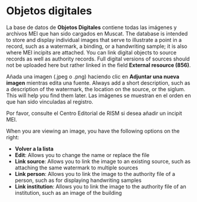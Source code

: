 # Objetos digitales

La base de datos de **Objetos Digitales** contiene todas las imágenes y archivos MEI que han sido cargados en Muscat. The database is intended to store and display individual images that serve to illustrate a point in a record, such as a watermark, a binding, or a handwriting sample; it is also where MEI incipits are attached. You can link digital objects to source records as well as authority records. Full digital versions of sources should not be uploaded here but rather linked in the field **External resource (856)**.

Añada una imagen (.jpeg o .png) haciendo clic en **Adjuntar una nueva imagen** mientras edita una fuente. Always add a short description, such as a description of the watermark, the location on the source, or the siglum. This will help you find them later. Las imágenes se muestran en el orden en que han sido vinculadas al registro.

Por favor, consulte el Centro Editorial de RISM si desea añadir un incipit MEI.

When you are viewing an image, you have the following options on the right:

- **Volver a la lista**
- **Edit**: Allows you to change the name or replace the file
- **Link source**: Allows you to link the image to an existing source, such as attaching the same watermark to multiple sources
- **Link person**: Allows you to link the image to the authority file of a person, such as for displaying handwriting samples
- **Link institution**: Allows you to link the image to the authority file of an institution, such as an image of the building
